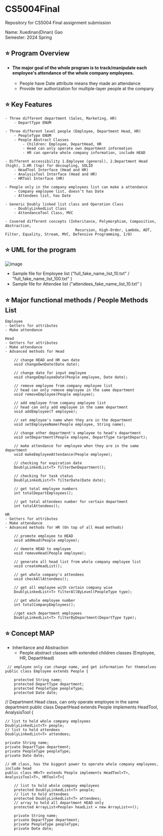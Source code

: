 # CS5004Final
Repository for CS5004 Final assignment submission

Name: Xuedinan(Dinan) Gao\
Semester: 2024 Spring

## :star: Program Overview
- **The major goal of the whole program is to track/manipulate each employee's attendance of the whole company employees.**
  <br/><br/>
  - People have Date attribute means they made an attendance
  - Provide tier authorization for multiple-layer people at the company
    
## :star: Key Features

    - Three different department (Sales, Marketing, HR)
        - DepartType ENUM

    - Three different level people (Employee, Department Head, HR)
        - PeopleType ENUM
        - People Abstract Classes
            - Children: Employee, DepartHead, HR
            - Head can only operate own department information
            - HR can operate whole company information, include HEAD

    - Different accessibility 1.Employee (general), 2.Department Head (high), 3.HR (top) for decoupling, SOLID
        - HeadTool Interface (Head and HR)
        - AnalysisTool Interface (Head and HR)
        - HRTool Interface (HR)

    - People only in the company employees list can make a attendance
        - Company employee list, doesn't has Date
        - Attendees list, has Date

    - Generic Doubly linked list class and Operation Class
        - DoublyLinkedList Class
        - AttendanceTool Class, MVC

    - Covered different concepts (Inheritance, Polymorphism, Composition, Abstraction, 
                                    Recursion, High-Order, Lambda, ADT, Filter, Equality, Stream, MVC, Defensive Programming, I/O)
## :star: UML for the program
![image](https://github.com/Xuedinan/CS5004Final/assets/144306521/ddc5765b-4df4-4b0d-8e80-ec9ba024b498)

-  Sample file for Employee list ("full_fake_name_list_10.txt" / "full_fake_name_list_100.txt" )
-  Sample file for Attendee list ("attendees_fake_name_list_10.txt" )

## :star: Major functional methods / People Methods List

    Employee
    - Getters for attributes
    - Make attendance

    Head
    - Getters for attributes
    - Make attendance
    - Advanced methods for Head

        // change HEAD and HR own date
        void changeOwnDate(Date date);

        // change date for input employee
        void changeEmployeeDate(People employee, Date date);

        // remove employee from company employee list
        // head can only remove employee in the same department
        void removeEmployee(People employee);
        
        // add employee from company employee list
        // head can only add employee in the same department
        void addEmployee(T employee);

        // set employee's name when they are in the department
        void setEmployeeName(People employee, String name);

        // change other department's employee to head's department
        void setDepartment(People employee, DepartType targetDepart);

        // make attendance for employee when they are in the same department
        void makeEmployeeAttendance(People employee);

        // checking for expiration date
        DoublyLinkedList<T> filterOwnDepartment();
        
        // checking for task status
        DoublyLinkedList<T> filterDate(Date date);

        // get total employee numbers
        int totalDepartEmployees();

        // get total attendees number for certain department
        int totalAttendees();

    HR
    - Getters for attributes
    - Make attendance
    - Advanced methods for HR (On top of all Head methods)

        // promote employee to HEAD
        void addHead(People employee);

        // demote HEAD to employee
        void removeHead(People employee);

        // generate all head list from whole company employee list
        void createHeadList();

        // get whole company's attendees
        void checkAllAttendees();

        // get all employee with certain company wise
        DoublyLinkedList<T> filterAllByLevel(PeopleType type);

        // get whole employee number
        int totalCompanyEmployees();
        
        //get each department employees
        DoublyLinkedList<T> filterByDepartment(DepartType type);
        
## :star: Concept MAP
  - Inheritance and Abstraction
    - People abstract classes with extended children classes (Employee, HR, DepartHead)
```
 // employee only can change name, and get information for themselves
public class Employee extends People {

    protected String name;
    protected DepartType department;
    protected PeopleType peopleType;
    protected Date date;
```
// Department Head class, can only operate employee in the same department
public class DepartHead<T> extends People implements HeadTool<T>, AnalysisTool<T> {

    // list to hold whole company employees
    DoublyLinkedList<T> people;
    // list to hold attendees
    DoublyLinkedList<T> attendees;

    private String name;
    private DepartType department;
    private PeopleType peopleType;
    private Date date;
```
// HR class, has the biggest power to operate whole company employees, include head
public class HR<T> extends People implements HeadTool<T>, AnalysisTool<T>, HRTool<T>{
    
    // list to hold whole company employees
    protected DoublyLinkedList<T> people;
    // list to hold attendees
    protected DoublyLinkedList<T> attendees;
    // array to hold all department HEAD only
    protected ArrayList<People> headList = new ArrayList<>();

    private String name;
    private DepartType department;
    private PeopleType peopleType;
    private Date date;
```
